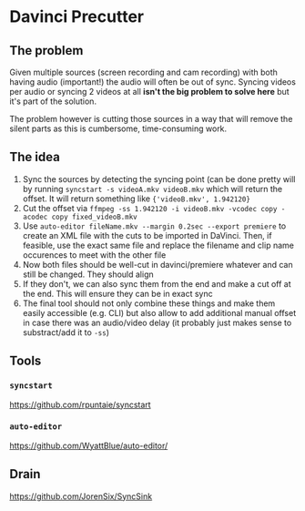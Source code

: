 # Davinci Precutter

## The problem

Given multiple sources (screen recording and cam recording) with both having audio (important!) the audio will often be out of sync.
Syncing videos per audio or syncing 2 videos at all **isn't the big problem to solve here** but it's part of the solution.

The problem however is cutting those sources in a way that will remove the silent parts as this is cumbersome, time-consuming work.

## The idea

1. Sync the sources by detecting the syncing point (can be done pretty will by running `syncstart -s videoA.mkv videoB.mkv` which will return the offset. It will return something like `{'videoB.mkv', 1.942120}`
1. Cut the offset via `ffmpeg -ss 1.942120 -i videoB.mkv -vcodec copy -acodec copy fixed_videoB.mkv`
1. Use `auto-editor fileName.mkv --margin 0.2sec --export premiere` to create an XML file with the cuts to be imported in DaVinci. Then, if feasible, use the exact same file and replace the filename and clip name occurences to meet with the other file
1. Now both files should be well-cut in davinci/premiere whatever and can still be changed. They should align
1. If they don't, we can also sync them from the end and make a cut off at the end. This will ensure they can be in exact sync
1. The final tool should not only combine these things and make them easily accessible (e.g. CLI) but also allow to add additional manual offset in case there was an audio/video delay (it probably just makes sense to substract/add it to `-ss`)



## Tools

### `syncstart`

https://github.com/rpuntaie/syncstart

### `auto-editor`

https://github.com/WyattBlue/auto-editor/


## Drain

https://github.com/JorenSix/SyncSink 
